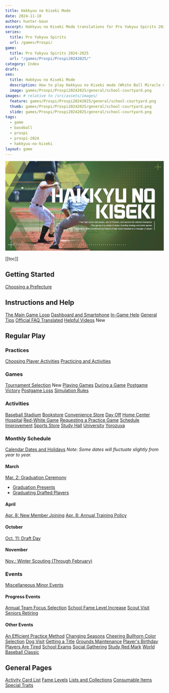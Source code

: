 ```yaml
---
title: Hakkyuu no Kiseki Mode
date: 2024-11-10
author: hunter-baun
excerpt: Hakkyuu no Kiseki Mode translations for Pro Yakyuu Spirits 2024-2025
series:
  title: Pro Yakyuu Spirits
  url: /games/Prospi/
game: 
  title: Pro Yakyuu Spirits 2024-2025
  url: "/games/Prospi/Prospi20242025/"
category: Index
draft: 
seo:
  title: Hakkyuu no Kiseki Mode
  description: How to play Hakkyuu no Kiseki mode (White Ball Miracle mode) in Prospi 2024-2025
  image: games/Prospi/Prospi20242025/general/school-courtyard.png
images: # relative to /src/assets/images/
  feature: games/Prospi/Prospi20242025/general/school-courtyard.png
  thumb: games/Prospi/Prospi20242025/general/school-courtyard.png
  slide: games/Prospi/Prospi20242025/general/school-courtyard.png
tags:
  - game
  - baseball
  - prospi
  - prospi-2024
  - hakkyuu-no-kiseki
layout: game
---
```

![Hakkyuu no Kiseki title card](/assets/images/games/Prospi/Prospi20242025/HakkyuNoKiseki/hakkyuu-no-kiseki-title-card.png)

[[toc]]
<article class="prose max-w-xl lg:max-w-4xl lg:prose-lg">

## Getting Started
[Choosing a Prefecture](<./Start/Choosing-a-Prefecture>)

## Instructions and Help
[The Main Game Loop](./General/Main-Game-Loop)
[Dashboard and Smartphone](./General/Dashboard-Smartphone)
[In-Game Help](./General/Official-Help)
[General Tips](<./General>)
[Official FAQ Translated](./General/FAQ)
[Helpful Videos](./General/Helpful-Videos) <span class="badge badge-primary">New</span>

## Regular Play

### Practices
[Choosing Player Activities](./General/Player-Activities)
[Practicing and Activities](./General/Practicing)

### Games
[Tournament Selection](./Gameplay/Tournament-Bracket-Selection) <span class="badge badge-primary">New</span>
[Playing Games](Gameplay/Playing-Games)
[During a Game](./Gameplay/During-a-Game)
[Postgame Victory](./Gameplay/Postgame)
[Postgame Loss](./Gameplay/Losing-a-Game)
[Simulation Rules](Gameplay/Sim-Rules)

### Activities
[Baseball Stadium](./Activities/Stadium)
[Bookstore](./Activities/Bookstore)
[Convenience Store](./Activities/Konbini)
[Day Off](./Activities/Day-Off)
[Home Center](./Activities/Home-Center)
[Hospital](./Activities/Hospital)
[Red-White Game](./Activities/Red-White-Game)
[Requesting a Practice Game](./Activities/Requesting-a-Practice-Game)
[Schedule Improvement](./Activities/Schedule-Improvement)
[Sports Store](./Activities/Sports-Store)
[Study Hall](./Activities/Study-Hall)
[University](./Activities/University)
[Yorozuya](./Activities/Yorozuya)

### Monthly Schedule
[Calendar Dates and Holidays](./General/Holidays-Key-Dates)
*Note: Some dates will fluctuate slightly from year to year.*

#### March

[Mar. 2: Graduation Ceremony](./Monthly/March/Graduation-Ceremony/)
* [Graduation Presents](./Monthly/March/Graduation-Presents)
* [Graduating Drafted Players](./Monthly/March/Graduating-Drafted-Players)

#### April
[Apr. 8: New Member Joining](./Monthly/April/New-Member-Joining)
[Apr. 8: Annual Training Policy](./Monthly/April/Annual-Training-Policy)

#### October
[Oct. 11: Draft Day](./Monthly/October/Draft-Day)

#### November
[Nov.: Winter Scouting (Through February)](./Monthly/November/Winter-Scouting)

### Events
[Miscellaneous Minor Events](./Events/Minor-Events)

#### Progress Events
[Annual Team Focus Selection](./Events/Annual-Team-Focus)
[School Fame Level Increase](./Events/School-Fame-Increase)
[Scout Visit](./Events/Scout-Visit)
[Seniors Retiring](./Events/Seniors-Retiring)

#### Other Events
[An Efficient Practice Method](./Events/Efficient-Practice-Method)
[Changing Seasons](./Events/Changing-Seasons)
[Cheering Bullhorn Color Selection](./Events/Bullhorn-Color-Selection)
[Dog Visit](./Events/Dog-Visit)
[Getting a Title](./Events/Getting-a-Title)
[Grounds Maintenance](Events/Grounds-Maintenance)
[Player's Birthday](./Events/Player-Birthday)
[Players Are Tired](./Events/Players-Tired)
[School Exams](./Events/School-Exams)
[Social Gathering](./Events/Social-Gathering)
[Study Red Mark](./Events/Study-Red-Mark)
[World Baseball Classic](./Events/World-Baseball-Classic)

## General Pages
[Activity Card List](./General/Practice-Activity-Cards)
[Fame Levels](./General/Fame-Levels)
[Lists and Collections](./General/Lists)
[Consumable Items](./General/Items)
[Special Traits](./General/Manager-Training-Skills)

</article>